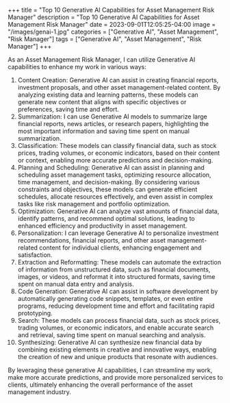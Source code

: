 +++
title = "Top 10 Generative AI Capabilities for Asset Management Risk Manager"
description = "Top 10 Generative AI Capabilities for Asset Management Risk Manager"
date = 2023-09-01T12:05:25-04:00
image = "/images/genai-1.jpg"
categories = ["Generative AI", "Asset Management", "Risk Manager"]
tags = ["Generative AI", "Asset Management", "Risk Manager"]
+++

As an Asset Management Risk Manager, I can utilize Generative AI capabilities to enhance my work in various ways:

1. Content Creation: Generative AI can assist in creating financial reports, investment proposals, and other asset management-related content. By analyzing existing data and learning patterns, these models can generate new content that aligns with specific objectives or preferences, saving time and effort.
2. Summarization: I can use Generative AI models to summarize large financial reports, news articles, or research papers, highlighting the most important information and saving time spent on manual summarization.
3. Classification: These models can classify financial data, such as stock prices, trading volumes, or economic indicators, based on their content or context, enabling more accurate predictions and decision-making.
4. Planning and Scheduling: Generative AI can assist in planning and scheduling asset management tasks, optimizing resource allocation, time management, and decision-making. By considering various constraints and objectives, these models can generate efficient schedules, allocate resources effectively, and even assist in complex tasks like risk management and portfolio optimization.
5. Optimization: Generative AI can analyze vast amounts of financial data, identify patterns, and recommend optimal solutions, leading to enhanced efficiency and productivity in asset management.
6. Personalization: I can leverage Generative AI to personalize investment recommendations, financial reports, and other asset management-related content for individual clients, enhancing engagement and satisfaction.
7. Extraction and Reformatting: These models can automate the extraction of information from unstructured data, such as financial documents, images, or videos, and reformat it into structured formats, saving time spent on manual data entry and analysis.
8. Code Generation: Generative AI can assist in software development by automatically generating code snippets, templates, or even entire programs, reducing development time and effort and facilitating rapid prototyping.
9. Search: These models can process financial data, such as stock prices, trading volumes, or economic indicators, and enable accurate search and retrieval, saving time spent on manual searching and analysis.
10. Synthesizing: Generative AI can synthesize new financial data by combining existing elements in creative and innovative ways, enabling the creation of new and unique products that resonate with audiences.

By leveraging these generative AI capabilities, I can streamline my work, make more accurate predictions, and provide more personalized services to clients, ultimately enhancing the overall performance of the asset management industry.